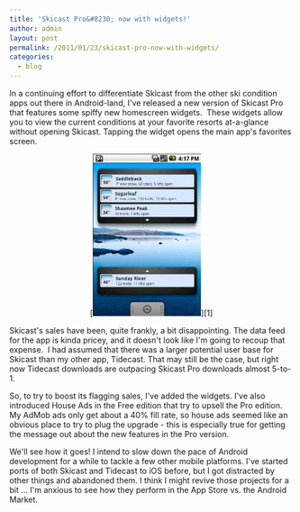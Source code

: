 ```yaml
---
title: 'Skicast Pro&#8230; now with widgets!'
author: admin
layout: post
permalink: /2011/01/23/skicast-pro-now-with-widgets/
categories:
  - blog
---
```

In a continuing effort to differentiate Skicast from the other ski condition 
apps out there in Android-land, I've released a new version of Skicast Pro 
that features some spiffy new homescreen widgets.  These widgets allow you to 
view the current conditions at your favorite resorts at-a-glance without opening
Skicast. Tapping the widget opens the main app's favorites screen.

<center>
[<img title="Skicast screen shot" src="/assets/uploads/2011/01/Screen-shot-2011-01-22-at-4.17.26-PM.png" alt="" width="192" height="288" />][1]
</center>

Skicast's sales have been, quite frankly, a bit disappointing. The data feed 
for the app is kinda pricey, and it doesn't look like I'm going to recoup that 
expense.  I had assumed that there was a larger potential user base for Skicast 
than my other app, Tidecast. That may still be the case, but right now Tidecast 
downloads are outpacing Skicast Pro downloads almost 5-to-1.

So, to try to boost its flagging sales, I've added the widgets. I've also 
introduced House Ads in the Free edition that try to upsell the Pro edition. 
My AdMob ads only get about a 40% fill rate, so house ads seemed like an 
obvious place to try to plug the upgrade - this is especially true for getting 
the message out about the new features in the Pro version.

We'll see how it goes! I intend to slow down the pace of Android development for a 
while to tackle a few other mobile platforms. I've started ports of both 
Skicast and Tidecast to iOS before, but I got distracted by other things and 
abandoned them. I think I might revive those projects for a bit ... I'm anxious to 
see how they perform in the App Store vs. the Android Market.

 [1]: http://www.mikedesjardins.net/assets/uploads/2011/01/Screen-shot-2011-01-22-at-4.17.26-PM.png